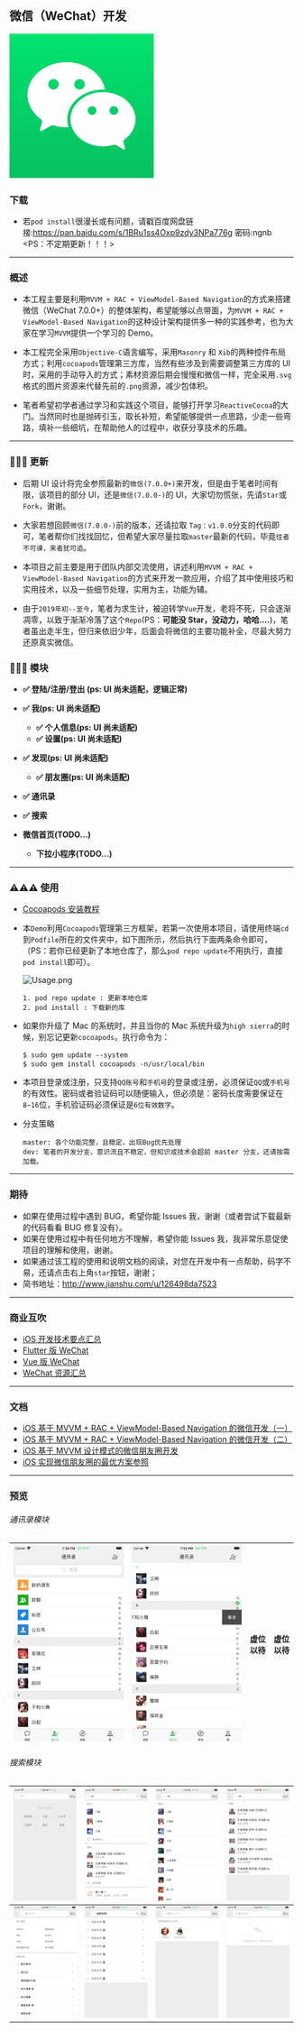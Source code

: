 ## 微信（WeChat）开发

<img src="https://github.com/CoderMikeHe/WeChat_Resource/blob/master/snapshots/logo.png" width="256px" height="256px" />

### 下载

- 若`pod install`很漫长或有问题，请戳百度网盘链接:https://pan.baidu.com/s/1BRu1ss4Oxp9zdy3NPa776g 密码:ngnb <PS：不定期更新！！！>

---

### 概述

- 本工程主要是利用`MVVM + RAC + ViewModel-Based Navigation`的方式来搭建微信（WeChat 7.0.0+）的整体架构，希望能够以点带面，为`MVVM + RAC + ViewModel-Based Navigation`的这种设计架构提供多一种的实践参考，也为大家在学习`MVVM`提供一个学习的 Demo。

- 本工程完全采用`Objective-C`语言编写，采用`Masonry` 和 `Xib`的两种控件布局方式；利用`cocoapods`管理第三方库，当然有些涉及到需要调整第三方库的 UI 时，采用的手动导入的方式；素材资源后期会慢慢和微信一样，完全采用`.svg`格式的图片资源来代替先前的`.png`资源，减少包体积。

- 笔者希望初学者通过学习和实践这个项目，能够打开学习`ReactiveCocoa`的大门。当然同时也是抛砖引玉，取长补短，希望能够提供一点思路，少走一些弯路，填补一些细坑，在帮助他人的过程中，收获分享技术的乐趣。

---

### 👏👏👏 更新

- 后期 UI 设计将完全参照最新的`微信(7.0.0+)`来开发，但是由于笔者时间有限，该项目的部分 UI，还是`微信(7.0.0-)`的 UI，大家切勿慌张，先请`Star`或`Fork`，谢谢。

- 大家若想回顾`微信(7.0.0-)`前的版本，还请拉取 `Tag：v1.0.0`分支的代码即可，笔者帮你们找找回忆，但希望大家尽量拉取`master`最新的代码，毕竟`往者不可谏，来者犹可追`。

- 本项目之前主要是用于团队内部交流使用，讲述利用`MVVM + RAC + ViewModel-Based Navigation`的方式来开发一款应用，介绍了其中使用技巧和实用技术，以及一些细节处理，实用为主，功能为辅。

- 由于`2019年初--至今`，笔者为求生计，被迫转学`Vue`开发，老将不死，只会逐渐凋零，以致于渐渐冷落了这个`Repo`(PS：**可能没 Star，没动力，哈哈....**)，笔者虽出走半生，但归来依旧少年，后面会将微信的主要功能补全，尽最大努力还原真实微信。

### 🚀🚀🚀 模块

- **✅ 登陆/注册/登出 (ps: UI 尚未适配，逻辑正常)**

- **✅ 我(ps: UI 尚未适配)**

  - **✅ 个人信息(ps: UI 尚未适配)**
  - **✅ 设置(ps: UI 尚未适配)**

- **✅ 发现(ps: UI 尚未适配)**

  - **✅ 朋友圈(ps: UI 尚未适配)**

- **✅ 通讯录**

- **✅ 搜索**

- **微信首页(TODO...)**

  - **下拉小程序(TODO...)**

---

### ⚠️⚠️⚠️ 使用

- [Cocoapods 安装教程](https://www.cnblogs.com/chuancheng/p/8443677.html)

- 本`Demo`利用`Cocoapods`管理第三方框架，若第一次使用本项目，请使用终端`cd`到`Podfile`所在的文件夹中，如下图所示，然后执行下面两条命令即可，（PS：若你已经更新了本地仓库了，那么`pod repo update`不用执行，直接`pod install`即可）。

  ![Usage.png](https://github.com/CoderMikeHe/WeChat/blob/master/WeChat/SnapShot/CocopodsUsage.png)

  ```
  1. pod repo update : 更新本地仓库
  2. pod install : 下载新的库
  ```

- 如果你升级了 Mac 的系统时，并且当你的 Mac 系统升级为`high sierra`的时候，别忘记更新`cocoapods`。执行命令为：

  ```
  $ sudo gem update --system
  $ sudo gem install cocoapods -n/usr/local/bin
  ```

- 本项目登录或注册，只支持`QQ账号`和`手机号`的登录或注册，必须保证`QQ`或`手机号`的有效性。密码或者验证码可以随便输入，但必须是：密码长度需要保证在`8~16`位，手机验证码必须保证是`6位有效数字`。

* 分支策略

  ```
  master: 各个功能完整，且稳定，出现Bug优先处理
  dev: 笔者的开发分支，意识流且不稳定，但知识或技术会超前 master 分支，还请按需加载。
  ```

---

### 期待

- 如果在使用过程中遇到 BUG，希望你能 Issues 我，谢谢（或者尝试下载最新的代码看看 BUG 修复没有）。
- 如果在使用过程中有任何地方不理解，希望你能 Issues 我，我非常乐意促使项目的理解和使用，谢谢。
- 如果通过该工程的使用和说明文档的阅读，对您在开发中有一点帮助，码字不易，还请点击右上角`star`按钮，谢谢；
- 简书地址：<http://www.jianshu.com/u/126498da7523>

---

### 商业互吹

- [iOS 开发技术要点汇总](https://github.com/CoderMikeHe/MHDevelopExample_Objective_C)
- [Flutter 版 WeChat](https://github.com/CoderMikeHe/flutter_wechat)
- [Vue 版 WeChat](https://github.com/CoderMikeHe/vue-wechat)
- [WeChat 资源汇总](https://github.com/CoderMikeHe/WeChat_Resource)

---

### 文档

- [iOS 基于 MVVM + RAC + ViewModel-Based Navigation 的微信开发（一）](http://www.jianshu.com/p/fd407a4ecb8e)
- [iOS 基于 MVVM + RAC + ViewModel-Based Navigation 的微信开发（二）](http://www.jianshu.com/p/8c35fc02f47b)
- [iOS 基于 MVVM 设计模式的微信朋友圈开发](https://www.jianshu.com/p/2f161f6a310f)
- [iOS 实现微信朋友圈的最优方案参照](https://www.jianshu.com/p/395bac3648a7)

---

### 预览

###### 通讯录模块

| ![](https://github.com/CoderMikeHe/WeChat_Resource/blob/master/snapshots/contacts/ios_contacts_page_0.png) | ![](https://github.com/CoderMikeHe/WeChat_Resource/blob/master/snapshots/contacts/ios_contacts_page_1.png) | 虚位以待 | 虚位以待 |
| :--------------------------------------------------------------------------------------------------------: | :--------------------------------------------------------------------------------------------------------: | :------: | :------: |


###### 搜索模块

| ![](https://github.com/CoderMikeHe/WeChat_Resource/blob/master/snapshots/search/ios_search_page_0.png) | ![](https://github.com/CoderMikeHe/WeChat_Resource/blob/master/snapshots/search/ios_search_page_1.png) | ![](https://github.com/CoderMikeHe/WeChat_Resource/blob/master/snapshots/search/ios_search_page_2.png) | ![](https://github.com/CoderMikeHe/WeChat_Resource/blob/master/snapshots/search/ios_search_page_3.png) |
| :----------------------------------------------------------------------------------------------------: | :----------------------------------------------------------------------------------------------------: | :----------------------------------------------------------------------------------------------------: | :----------------------------------------------------------------------------------------------------: |
| ![](https://github.com/CoderMikeHe/WeChat_Resource/blob/master/snapshots/search/ios_search_page_4.png) | ![](https://github.com/CoderMikeHe/WeChat_Resource/blob/master/snapshots/search/ios_search_page_5.png) | ![](https://github.com/CoderMikeHe/WeChat_Resource/blob/master/snapshots/search/ios_search_page_6.png) | ![](https://github.com/CoderMikeHe/WeChat_Resource/blob/master/snapshots/search/ios_search_page_7.png) |
